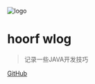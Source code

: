 ![logo](https://docsify.js.org/_media/icon.svg)

# hoorf wlog

> 记录一些JAVA开发技巧



[GitHub](https://github.com/hoorf/hoorf.github.io)
